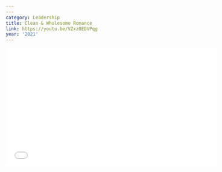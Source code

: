 ```yaml
---
---
category: Leadership
title: Clean & Wholesome Romance
link: https://youtu.be/VZxz0EDVPqg
year: '2021'
---
```

<iframe width="560" height="315" src="{{ page.link }}" frameborder="0" allowfullscreen></iframe>
